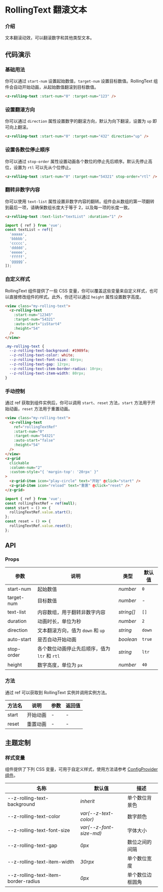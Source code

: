 # RollingText 翻滚文本

### 介绍

文本翻滚动效，可以翻滚数字和其他类型文本。

## 代码演示

### 基础用法

你可以通过 `start-num` 设置起始数值，`target-num` 设置目标数值。RollingText 组件会自动开始动画，从起始数值翻滚到目标数值。

```html
<z-rolling-text :start-num="0" :target-num="123" />
```

### 设置翻滚方向

你可以通过 `direction` 属性设置数字的翻滚方向，默认为向下翻滚，设置为 `up` 即可向上翻滚。

```html
<z-rolling-text :start-num="0" :target-num="432" direction="up" />
```

### 设置各数位停止顺序

你可以通过 `stop-order` 属性设置动画各个数位的停止先后顺序。默认先停止高位，设置为 `rtl` 可以先从个位停止。

```html
<z-rolling-text :start-num="0" :target-num="54321" stop-order="rtl" />
```

### 翻转非数字内容

你可以使用 `text-list` 属性设置非数字内容的翻转。组件会从数组的第一项翻转到最后一项，请确保数组长度大于等于 2，以及每一项的长度一致。

```html
<z-rolling-text :text-list="textList" :duration="1" />
```

```js
import { ref } from 'vue';
const textList = ref([
  'aaaaa',
  'bbbbb',
  'ccccc',
  'ddddd',
  'eeeee',
  'fffff',
  'ggggg',
]);
```

### 自定义样式

RollingText 组件提供了一些 CSS 变量，你可以覆盖这些变量来自定义样式，也可以直接修改组件的样式。此外，你还可以通过 `height` 属性设置数字高度。

```html
<view class="my-rolling-text">
  <z-rolling-text
    :start-num="12345"
    :target-num="54321"
    :auto-start="isStart4"
    :height="54"
  />
</view>
```

```css
.my-rolling-text {
  --z-rolling-text-background: #1989fa;
  --z-rolling-text-color: white;
  --z-rolling-text-font-size: 48rpx;
  --z-rolling-text-gap: 12rpx;
  --z-rolling-text-item-border-radius: 10rpx;
  --z-rolling-text-item-width: 80rpx;
}
```

### 手动控制

通过 ref 获取到组件实例后，你可以调用 `start`、`reset` 方法，`start` 方法用于开始动画，`reset` 方法用于重置动画。

```html
<view class="my-rolling-text">
  <z-rolling-text
    ref="rollingTextRef"
    :start-num="0"
    :target-num="54321"
    :auto-start="false"
    :height="54"
  />
</view>
<z-grid
  clickable
  :column-num="2"
  :custom-style="{ 'margin-top': '20rpx' }"
>
  <z-grid-item icon="play-circle" text="开始" @click="start" />
  <z-grid-item icon="reload" text="重置" @click="reset" />
</z-grid>
```

```js
import { ref } from 'vue';
const rollingTextRef = ref(null);
const start = () => {
  rollingTextRef.value.start();
};
const reset = () => {
  rollingTextRef.value.reset();
};
```

## API

### Props

| 参数 | 说明 | 类型 | 默认值 |
| --- | --- | --- | --- |
| start-num | 起始数值 | _number_ | `0` |
| target-num | 目标数值 | _number_ | - |
| text-list | 内容数组，用于翻转非数字内容 | _string[]_ | `[]` |
| duration | 动画时长，单位为秒 | _number_ | `2` |
| direction | 文本翻滚方向，值为 `down` 和 `up` | _string_ | `down` |
| auto-start | 是否自动开始动画 | _boolean_ | `true` |
| stop-order | 各个数位动画停止先后顺序，值为 `ltr` 和 `rtl` | _string_ | `ltr` |
| height | 数字高度，单位为 `px` | _number_ | `40` |

### 方法

通过 ref 可以获取到 RollingText 实例并调用实例方法。

| 方法名 | 说明     | 参数 | 返回值 |
| ------ | -------- | ---- | ------ |
| start  | 开始动画 | -    | -      |
| reset  | 重置动画 | -    | -      |

## 主题定制

### 样式变量

组件提供了下列 CSS 变量，可用于自定义样式，使用方法请参考 [ConfigProvider 组件](/config-provider)。

| 名称 | 默认值 | 描述 |
| --- | --- | --- |
| --z-rolling-text-background | _inherit_ | 单个数位背景色 |
| --z-rolling-text-color | _var(--z-text-color)_ | 数字颜色 |
| --z-rolling-text-font-size | _var(--z-font-size-md)_ | 字体大小 |
| --z-rolling-text-gap | _0px_ | 数位之间的间隔 |
| --z-rolling-text-item-width | _30rpx_ | 单个数位宽度 |
| --z-rolling-text-item-border-radius | _0px_ | 单个数位边框圆角 |
